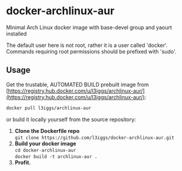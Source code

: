 docker-archlinux-aur
====================
Minimal Arch Linux docker image with base-devel group and yaourt installed  

The default user here is not root, rather it is a user called 'docker'. Commands requiring root permissions should be prefixed with 'sudo'.

## Usage
Get the trustable, AUTOMATED BUILD prebuilt image from [https://registry.hub.docker.com/u/l3iggs/archlinux-aur/](https://registry.hub.docker.com/u/l3iggs/archlinux-aur/):  
```bash
docker pull l3iggs/archlinux-aur
```  
or build it locally yourself from the source repository:  

1. **Clone the Dockerfile repo**  
`git clone https://github.com/l3iggs/docker-archlinux-aur.git`  
1. **Build your docker image**  
`cd docker-archlinux-aur`  
`docker build -t archlinux-aur .`  
1. **Profit.**
